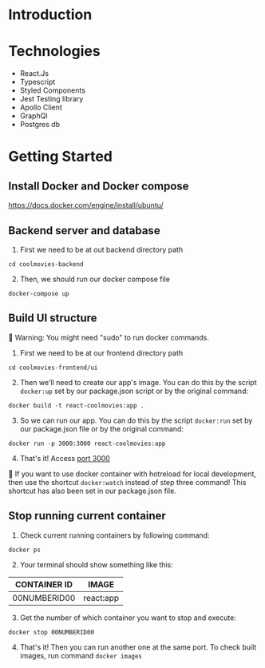 # Introduction

# Technologies

- React.Js
- Typescript
- Styled Components
- Jest Testing library
- Apollo Client
- GraphQl
- Postgres db

# Getting Started

## Install Docker and Docker compose

https://docs.docker.com/engine/install/ubuntu/ 

## Backend server and database

1. First we need to be at out backend directory path

`cd coolmovies-backend`

2. Then, we should run our docker compose file

`docker-compose up`

## Build UI structure

:mega: Warning: You might need "sudo" to run docker commands.

1. First we need to be at our frontend directory path

`cd coolmovies-frontend/ui`

2. Then we'll need to create our app's image. You can do this by the script `docker:up` set by our package.json script or by the original command:

`docker build -t react-coolmovies:app .`

3. So we can run our app. You can do this by the script `docker:run` set by our package.json file or by the original command:

`docker run -p 3000:3000 react-coolmovies:app`

4. That's it! Access [port 3000](http://localhost:3000)

:mega: If you want to use docker container with hotreload for local development, then use the shortcut `docker:watch` instead of step three command! This shortcut has also been set in our package.json file.

## Stop running current container

1. Check current running containers by following command:

`docker ps`

2. Your terminal should show something like this:

| CONTAINER ID |  IMAGE          |
|--------------|-----------------|
| 00NUMBERID00 | react:app       |

3. Get the number of which container you want to stop and execute:

`docker stop 00NUMBERID00`

4. That's it! Then you can run another one at the same port. To check built images, run command `docker images`